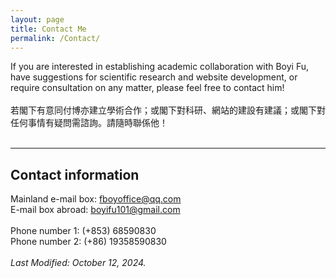 ```yaml
---
layout: page
title: Contact Me
permalink: /Contact/
---
```


If you are interested in establishing academic collaboration with Boyi Fu, have suggestions for scientific research and website development, or require consultation on any matter, please feel free to contact him!<br/>
<br/>
若閣下有意同付博亦建立學術合作；或閣下對科研、網站的建設有建議；或閣下對任何事情有疑問需諮詢。請隨時聯係他！<br/>
<br/>

---

## Contact information 

Mainland e-mail box: [fboyoffice@qq.com](mailto:fboyoffice@qq.com)<br/>
E-mail box abroad: [boyifu101@gmail.com](mailto:boyifu101@gmail.com)<br/>
<br/>
Phone number 1: (+853) 68590830<br/>
Phone number 2: (+86) 19358590830<br/>
<br/>
<em>Last Modified: October 12, 2024.</em><br/>
<br/>
